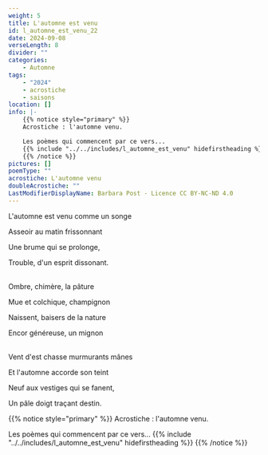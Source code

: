 ```yaml
---
weight: 5
title: L'automne est venu
id: l_automne_est_venu_22
date: 2024-09-08
verseLength: 8
divider: ""
categories:
    - Automne
tags:
    - "2024"
    - acrostiche
    - saisons
location: []
info: |-
    {{% notice style="primary" %}}
    Acrostiche : l'automne venu.

    Les poèmes qui commencent par ce vers...
    {{% include "../../includes/l_automne_est_venu" hidefirstheading %}}
    {{% /notice %}}
pictures: []
poemType: ""
acrostiche: L'automne venu
doubleAcrostiche: ""
LastModifierDisplayName: Barbara Post - Licence CC BY-NC-ND 4.0
---
```

L'automne est venu comme un songe

Asseoir au matin frissonnant

Une brume qui se prolonge,

Trouble, d'un esprit dissonant.

 \
Ombre, chimère, la pâture

Mue et colchique, champignon

Naissent, baisers de la nature

Encor généreuse, un mignon

 \
Vent d'est chasse murmurants mânes

Et l'automne accorde son teint

Neuf aux vestiges qui se fanent,

Un pâle doigt traçant destin.

{{% notice style="primary" %}}
Acrostiche : l'automne venu.

Les poèmes qui commencent par ce vers...
{{% include "../../includes/l_automne_est_venu" hidefirstheading %}}
{{% /notice %}}